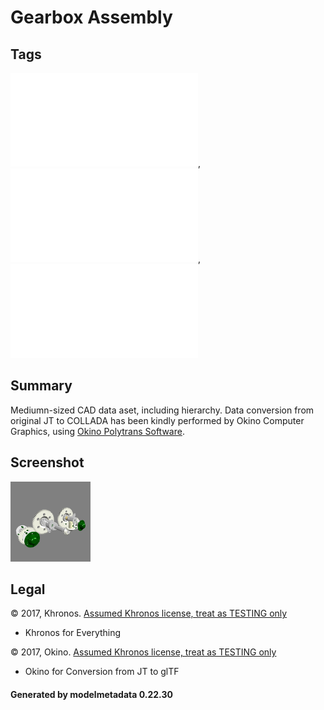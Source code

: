 # Gearbox Assembly

## Tags

![core](../../Models-core.md), ![issues](../../Models-issues.md), ![testing](../../Models-testing.md)

## Summary

Mediumn-sized CAD data aset, including hierarchy. Data conversion from original JT to COLLADA has been kindly performed by Okino Computer Graphics, using [Okino Polytrans Software](http://www.okino.com/conv/conv.htm).

## Screenshot

![screenshot](screenshot/screenshot.png)

## Legal

&copy; 2017, Khronos. [Assumed Khronos license, treat as TESTING only]()

 - Khronos for Everything

&copy; 2017, Okino. [Assumed Khronos license, treat as TESTING only]()

 - Okino for Conversion from JT to glTF

#### Generated by modelmetadata 0.22.30